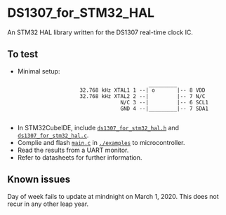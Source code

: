 # DS1307_for_STM32_HAL
An STM32 HAL library written for the DS1307 real-time clock IC.

## To test
* Minimal setup:
```
                                             _________
                       32.768 kHz XTAL1 1 --| o       |-- 8 VDD
                       32.768 kHz XTAL2 2 --|         |-- 7 N/C
                                    N/C 3 --|         |-- 6 SCL1
                                    GND 4 --|_________|-- 7 SDA1
 
 ```
* In STM32CubeIDE, include [`ds1307_for_stm32_hal.h`](./ds1307_for_stm32_hal.h) and [`ds1307_for_stm32_hal.c`](./ds1307_for_stm32_hal.c).
* Complie and flash [`main.c`](./examples/main.c) in [`./examples`](./examples) to microcontroller.
* Read the results from a UART monitor.
* Refer to datasheets for further information.

## Known issues
Day of week fails to update at mindnight on March 1, 2020. This does not recur in any other leap year.
